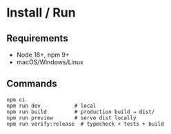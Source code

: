 # Install / Run

## Requirements
- Node 18+, npm 9+
- macOS/Windows/Linux

## Commands
```
npm ci
npm run dev           # local
npm run build         # production build → dist/
npm run preview       # serve dist locally
npm run verify:release  # typecheck + tests + build
```
